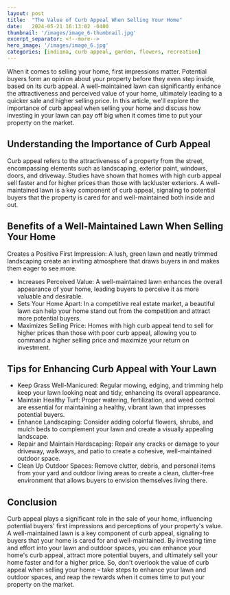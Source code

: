 ```yaml
---
layout: post
title:  "The Value of Curb Appeal When Selling Your Home"
date:   2024-05-21 16:13:02 -0400
thumbnail: '/images/image_6-thumbnail.jpg'
excerpt_separator: <!--more-->
hero_image: '/images/image_6.jpg'
categories: [indiana, curb appeal, garden, flowers, recreation]
---
```

When it comes to selling your home, first impressions matter. <!--more-->Potential buyers form an opinion about your property before they even step inside, based on its curb appeal. A well-maintained lawn can significantly enhance the attractiveness and perceived value of your home, ultimately leading to a quicker sale and higher selling price. In this article, we'll explore the importance of curb appeal when selling your home and discuss how investing in your lawn can pay off big when it comes time to put your property on the market.

## Understanding the Importance of Curb Appeal
Curb appeal refers to the attractiveness of a property from the street, encompassing elements such as landscaping, exterior paint, windows, doors, and driveway. Studies have shown that homes with high curb appeal sell faster and for higher prices than those with lackluster exteriors. A well-maintained lawn is a key component of curb appeal, signaling to potential buyers that the property is cared for and well-maintained both inside and out.

## Benefits of a Well-Maintained Lawn When Selling Your Home
Creates a Positive First Impression: A lush, green lawn and neatly trimmed landscaping create an inviting atmosphere that draws buyers in and makes them eager to see more.
* Increases Perceived Value: A well-maintained lawn enhances the overall appearance of your home, leading buyers to perceive it as more valuable and desirable.
* Sets Your Home Apart: In a competitive real estate market, a beautiful lawn can help your home stand out from the competition and attract more potential buyers.
* Maximizes Selling Price: Homes with high curb appeal tend to sell for higher prices than those with poor curb appeal, allowing you to command a higher selling price and maximize your return on investment.

## Tips for Enhancing Curb Appeal with Your Lawn
* Keep Grass Well-Manicured: Regular mowing, edging, and trimming help keep your lawn looking neat and tidy, enhancing its overall appearance.
* Maintain Healthy Turf: Proper watering, fertilization, and weed control are essential for maintaining a healthy, vibrant lawn that impresses potential buyers.
* Enhance Landscaping: Consider adding colorful flowers, shrubs, and mulch beds to complement your lawn and create a visually appealing landscape.
* Repair and Maintain Hardscaping: Repair any cracks or damage to your driveway, walkways, and patio to create a cohesive, well-maintained outdoor space.
* Clean Up Outdoor Spaces: Remove clutter, debris, and personal items from your yard and outdoor living areas to create a clean, clutter-free environment that allows buyers to envision themselves living there.

## Conclusion
Curb appeal plays a significant role in the sale of your home, influencing potential buyers' first impressions and perceptions of your property's value. A well-maintained lawn is a key component of curb appeal, signaling to buyers that your home is cared for and well-maintained. By investing time and effort into your lawn and outdoor spaces, you can enhance your home's curb appeal, attract more potential buyers, and ultimately sell your home faster and for a higher price. So, don't overlook the value of curb appeal when selling your home – take steps to enhance your lawn and outdoor spaces, and reap the rewards when it comes time to put your property on the market.
